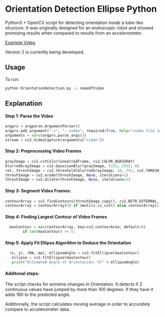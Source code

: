 # Orientation Detection Ellipse Python

Python3 + OpenCV script for detecting orientation inside a tube-like structure. It was originally designed for an endoscopic robot and showed promising results when compared to results from an accelerometer.

[Example Video](https://www.youtube.com/watch?v=RIF318NsUU8)

Version 2 is currently being developed. 

## Usage
To run:

```bash
python OrientationDetection.py -v nameOfVideo
```

## Explanation
#### Step 1: Parse the Video
```python
argprs = argparse.ArgumentParser()
argprs.add_argument("-v", "--video", required=True, help="video file input")
arguments = vars(argprs.parse_args())
stream = cv2.VideoCapture(arguments["video"])
```
#### Step 2: Preprocessing Video Frames
 
```python
grayImage = cv2.cvtColor(uneditedFrame, cv2.COLOR_BGR2GRAY)
blurredGrayImage = cv2.GaussianBlur(grayImage, (155, 155), 0)
ret, threshImage = cv2.threshold(blurredGrayImage, 10, 255, cv2.THRESH_BINARY_INV) 
threshImage = cv2.erode(threshImage, None, iterations=2)
threshImage = cv2.dilate(threshImage, None, iterations=2)
```
#### Step 3: Segment Video Frames:
 
```python
contourArray = cv2.findContours(threshImage.copy(), cv2.RETR_EXTERNAL, cv2.CHAIN_APPROX_SIMPLE)
contourArray = contourArray[0] if imutils.is_cv2() else contourArray[1]

```

#### Step 4: Finding Largest Contour of Video Frames
 
```python
  maxContour = max(contourArray, key=cv2.contourArea, default=0)
        if len(maxContour) >= 5:
```

#### Step 5: Apply Fit Ellipse Algorithm to Deduce the Orientation
```python
  (x, y), (MA, ma), ellipseAngle = cv2.fitEllipse(maxContour)  
   ellipse = cv2.fitEllipse(maxContour)  
   print("Estimated Angle of Orientation: %f" % ellipseAngle)
```

#### Additonal steps:
The script checks for extreme changes in Orientation. It detects if 2 continuous values have jumped by more than 100 degrees. If they have it adds 180 to the predicted angle.

Additionally, the script calculates moving average in order to accurately compare to accelerometer data. 
